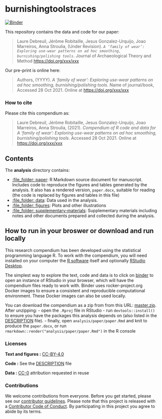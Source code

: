 
<!-- README.md is generated from README.Rmd. Please edit that file -->

# burnishingtoolstraces

[![Binder](https://mybinder.org/badge_logo.svg)](https://mybinder.org/v2/gh/jmmarreiros/burnishingtoolstraces/master?urlpath=rstudio)

This repository contains the data and code for our paper:

> Laure Debreuil, Jérôme Robitaille, Jesus Gonzalez-Urquijo, Joao
> Marreiros, Anna Stroulia, (Under Revision).
> *`A ‘family of wear’: Exploring use-wear patterns on ad hoc smoothing, burnishing/polishing tools`*.
> Journal of Archaeological Theory and Method <https://doi.org/xxx/xxx>

Our pre-print is online here:

> Authors, (YYYY). *A ‘family of wear’: Exploring use-wear patterns on
> ad hoc smoothing, burnishing/polishing tools*. Name of journal/book,
> Accessed 28 Oct 2021. Online at <https://doi.org/xxx/xxx>

### How to cite

Please cite this compendium as:

> Laure Debreuil, Jérôme Robitaille, Jesus Gonzalez-Urquijo, Joao
> Marreiros, Anna Stroulia, (2021). *Compendium of R code and data for A
> ‘family of wear’: Exploring use-wear patterns on ad hoc smoothing,
> burnishing/polishing tools*. Accessed 28 Oct 2021. Online at
> <https://doi.org/xxx/xxx>

## Contents

The **analysis** directory contains:

-   [:file\_folder: paper](/analysis/paper): R Markdown source document
    for manuscript. Includes code to reproduce the figures and tables
    generated by the analysis. It also has a rendered version,
    `paper.docx`, suitable for reading (the code is replaced by figures
    and tables in this file)
-   [:file\_folder: data](/analysis/data): Data used in the analysis.
-   [:file\_folder: figures](/analysis/figures): Plots and other
    illustrations
-   [:file\_folder:
    supplementary-materials](/analysis/supplementary-materials):
    Supplementary materials including notes and other documents prepared
    and collected during the analysis.

## How to run in your broswer or download and run locally

This research compendium has been developed using the statistical
programming language R. To work with the compendium, you will need
installed on your computer the [R
software](https://cloud.r-project.org/) itself and optionally [RStudio
Desktop](https://rstudio.com/products/rstudio/download/).

The simplest way to explore the text, code and data is to click on
[binder](https://mybinder.org/v2/gh/jmmarreiros/burnishingtoolstraces/master?urlpath=rstudio)
to open an instance of RStudio in your browser, which will have the
compendium files ready to work with. Binder uses rocker-project.org
Docker images to ensure a consistent and reproducible computational
environment. These Docker images can also be used locally.

You can download the compendium as a zip from from this URL:
[master.zip](/archive/master.zip). After unzipping: - open the `.Rproj`
file in RStudio - run `devtools::install()` to ensure you have the
packages this analysis depends on (also listed in the
[DESCRIPTION](/DESCRIPTION) file). - finally, open
`analysis/paper/paper.Rmd` and knit to produce the `paper.docx`, or run
`rmarkdown::render("analysis/paper/paper.Rmd")` in the R console

### Licenses

**Text and figures :**
[CC-BY-4.0](http://creativecommons.org/licenses/by/4.0/)

**Code :** See the [DESCRIPTION](DESCRIPTION) file

**Data :** [CC-0](http://creativecommons.org/publicdomain/zero/1.0/)
attribution requested in reuse

### Contributions

We welcome contributions from everyone. Before you get started, please
see our [contributor guidelines](CONTRIBUTING.md). Please note that this
project is released with a [Contributor Code of Conduct](CONDUCT.md). By
participating in this project you agree to abide by its terms.
